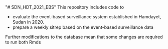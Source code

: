 "# SDN_HDT_2021_EBS" 
This repository includes code to 

- evaluate the event-based surveillance system established in Hamdayet, Sudan in 2020. 
- prepare a weekly sitrep based on the event-based surveillance data 


Further modifications to the database mean that some changes are required to run both Rmds
